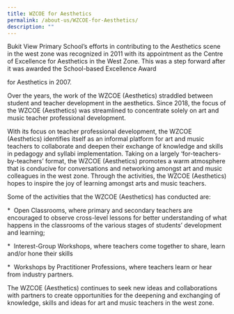 ```yaml
---
title: WZCOE for Aesthetics
permalink: /about-us/WZCOE-for-Aesthetics/
description: ""
---
```

Bukit View Primary School’s efforts in contributing to the Aesthetics scene in the west zone was recognized in 2011 with its appointment as the Centre of Excellence for Aesthetics in the West Zone. This was a step forward after it was awarded the School-based Excellence Award 

for Aesthetics in 2007.  

  

Over the years, the work of the WZCOE (Aesthetics) straddled between student and teacher development in the aesthetics. Since 2018, the focus of the WZCOE (Aesthetics) was streamlined to concentrate solely on art and music teacher professional development. 

With its focus on teacher professional development, the WZCOE (Aesthetics) identifies itself as an informal platform for art and music teachers to collaborate and deepen their exchange of knowledge and skills in pedagogy and syllabi implementation. Taking on a largely ‘for-teachers-by-teachers’ format, the WZCOE (Aesthetics) promotes a warm atmosphere that is conducive for conversations and networking amongst art and music colleagues in the west zone. Through the activities, the WZCOE (Aesthetics) hopes to inspire the joy of learning amongst arts and music teachers.

Some of the activities that the WZCOE (Aesthetics) has conducted are:

\*  Open Classrooms, where primary and secondary teachers are encouraged to observe cross-level lessons for better understanding of what happens in the classrooms of the various stages of students’ development and learning;

\*  Interest-Group Workshops, where teachers come together to share, learn and/or hone their skills

\*  Workshops by Practitioner Professions, where teachers learn or hear from industry partners.  

The WZCOE (Aesthetics) continues to seek new ideas and collaborations with partners to create opportunities for the deepening and exchanging of knowledge, skills and ideas for art and music teachers in the west zone.